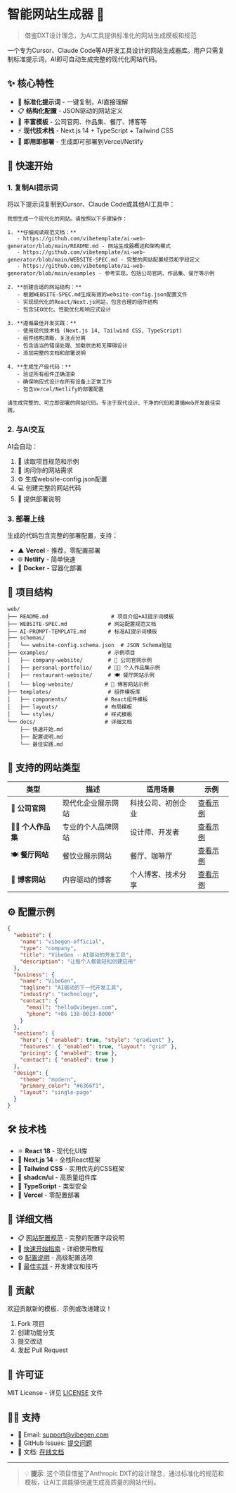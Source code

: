# 智能网站生成器 🚀

> 借鉴DXT设计理念，为AI工具提供标准化的网站生成模板和规范

一个专为Cursor、Claude Code等AI开发工具设计的网站生成器库。用户只需复制标准提示词，AI即可自动生成完整的现代化网站代码。

## ✨ 核心特性

- 🎯 **标准化提示词** - 一键复制，AI直接理解
- 📋 **结构化配置** - JSON驱动的网站定义
- 🎨 **丰富模板** - 公司官网、作品集、餐厅、博客等
- ⚡ **现代技术栈** - Next.js 14 + TypeScript + Tailwind CSS
- 🚀 **即用即部署** - 生成即可部署到Vercel/Netlify

## 🚀 快速开始

### 1. 复制AI提示词

将以下提示词复制到Cursor、Claude Code或其他AI工具中：

```
我想生成一个现代化的网站。请按照以下步骤操作：

1. **仔细阅读规范文档：**
   - https://github.com/vibetemplate/ai-web-generator/blob/main/README.md - 网站生成器概述和架构模式
   - https://github.com/vibetemplate/ai-web-generator/blob/main/WEBSITE-SPEC.md - 完整的网站配置规范和字段定义
   - https://github.com/vibetemplate/ai-web-generator/blob/main/examples - 参考实现，包括公司官网、作品集、餐厅等示例

2. **创建合适的网站结构：**
   - 根据WEBSITE-SPEC.md生成有效的website-config.json配置文件
   - 实现现代化的React/Next.js网站，包含合理的组件结构
   - 包含SEO优化、性能优化和响应式设计

3. **遵循最佳开发实践：**
   - 使用现代技术栈 (Next.js 14, Tailwind CSS, TypeScript)
   - 组件结构清晰，关注点分离
   - 包含适当的错误处理、加载状态和无障碍设计
   - 添加完整的文档和部署说明

4. **生成生产级代码：**
   - 验证所有组件正确渲染
   - 确保响应式设计在所有设备上正常工作
   - 包含Vercel/Netlify的部署配置

请生成完整的、可立即部署的网站代码。专注于现代设计、干净的代码和遵循Web开发最佳实践。
```

### 2. 与AI交互

AI会自动：
1. 📖 读取项目规范和示例
2. 🤖 询问你的网站需求
3. ⚙️ 生成website-config.json配置
4. 💻 创建完整的网站代码
5. 📝 提供部署说明

### 3. 部署上线

生成的代码包含完整的部署配置，支持：
- ▲ **Vercel** - 推荐，零配置部署
- 🌐 **Netlify** - 简单快速
- 🐳 **Docker** - 容器化部署

## 📁 项目结构

```
web/
├── README.md                    # 项目介绍+AI提示词模板
├── WEBSITE-SPEC.md             # 网站配置规范文档
├── AI-PROMPT-TEMPLATE.md       # 标准AI提示词模板
├── schemas/
│   └── website-config.schema.json  # JSON Schema验证
├── examples/                   # 示例项目
│   ├── company-website/        # 🏢 公司官网示例
│   ├── personal-portfolio/     # 👨‍💻 个人作品集示例  
│   ├── restaurant-website/     # 🍽️ 餐厅网站示例
│   └── blog-website/          # 📝 博客网站示例
├── templates/                  # 组件模板库
│   ├── components/            # React组件模板
│   ├── layouts/               # 布局模板
│   └── styles/                # 样式模板
└── docs/                      # 详细文档
    ├── 快速开始.md
    ├── 配置说明.md
    └── 最佳实践.md
```

## 🎨 支持的网站类型

| 类型 | 描述 | 适用场景 | 示例 |
|------|------|----------|------|
| 🏢 **公司官网** | 现代化企业展示网站 | 科技公司、初创企业 | [查看示例](examples/company-website/) |
| 👨‍💻 **个人作品集** | 专业的个人品牌网站 | 设计师、开发者 | [查看示例](examples/personal-portfolio/) |
| 🍽️ **餐厅网站** | 餐饮业展示网站 | 餐厅、咖啡厅 | [查看示例](examples/restaurant-website/) |
| 📝 **博客网站** | 内容驱动的博客 | 个人博客、技术分享 | [查看示例](examples/blog-website/) |

## ⚙️ 配置示例

```json
{
  "website": {
    "name": "vibegen-official",
    "type": "company",
    "title": "VibeGen - AI驱动的开发工具",
    "description": "让每个人都能轻松创建应用"
  },
  "business": {
    "name": "VibeGen",
    "tagline": "AI驱动的下一代开发工具",
    "industry": "technology",
    "contact": {
      "email": "hello@vibegen.com",
      "phone": "+86 138-0013-8000"
    }
  },
  "sections": {
    "hero": { "enabled": true, "style": "gradient" },
    "features": { "enabled": true, "layout": "grid" },
    "pricing": { "enabled": true },
    "contact": { "enabled": true }
  },
  "design": {
    "theme": "modern",
    "primary_color": "#6366f1",
    "layout": "single-page"
  }
}
```

## 🛠️ 技术栈

- ⚛️ **React 18** - 现代化UI库
- 🎯 **Next.js 14** - 全栈React框架
- 🎨 **Tailwind CSS** - 实用优先的CSS框架
- 🧩 **shadcn/ui** - 高质量组件库
- 📝 **TypeScript** - 类型安全
- 🚀 **Vercel** - 零配置部署

## 📖 详细文档

- 📋 [网站配置规范](WEBSITE-SPEC.md) - 完整的配置字段说明
- 🚀 [快速开始指南](docs/快速开始.md) - 详细使用教程
- ⚙️ [配置说明](docs/配置说明.md) - 高级配置选项
- 🎯 [最佳实践](docs/最佳实践.md) - 开发建议和技巧

## 🤝 贡献

欢迎贡献新的模板、示例或改进建议！

1. Fork 项目
2. 创建功能分支
3. 提交改动
4. 发起 Pull Request

## 📄 许可证

MIT License - 详见 [LICENSE](LICENSE) 文件

## 🙋‍♂️ 支持

- 📧 Email: support@vibegen.com
- 💬 GitHub Issues: [提交问题](https://github.com/vibetemplate/vibetemplate/issues)
- 📖 文档: [在线文档](https://docs.vibegen.com)

---

> 💡 **提示**: 这个项目借鉴了Anthropic DXT的设计理念，通过标准化的规范和模板，让AI工具能够快速生成高质量的网站代码。
